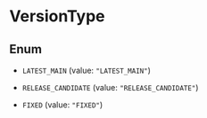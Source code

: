 

# VersionType

## Enum


* `LATEST_MAIN` (value: `"LATEST_MAIN"`)

* `RELEASE_CANDIDATE` (value: `"RELEASE_CANDIDATE"`)

* `FIXED` (value: `"FIXED"`)



